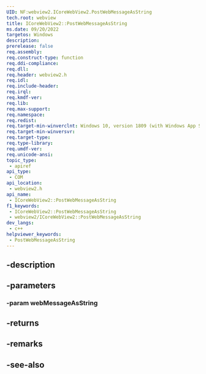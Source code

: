 ```yaml
---
UID: NF:webview2.ICoreWebView2.PostWebMessageAsString
tech.root: webview
title: ICoreWebView2::PostWebMessageAsString
ms.date: 09/20/2022
targetos: Windows
description: 
prerelease: false
req.assembly: 
req.construct-type: function
req.ddi-compliance: 
req.dll: 
req.header: webview2.h
req.idl: 
req.include-header: 
req.irql: 
req.kmdf-ver: 
req.lib: 
req.max-support: 
req.namespace: 
req.redist: 
req.target-min-winverclnt: Windows 10, version 1809 (with Windows App SDK 1.1 or later)
req.target-min-winversvr: 
req.target-type: 
req.type-library: 
req.umdf-ver: 
req.unicode-ansi: 
topic_type:
 - apiref
api_type:
 - COM
api_location:
 - webview2.h
api_name:
 - ICoreWebView2::PostWebMessageAsString
f1_keywords:
 - ICoreWebView2::PostWebMessageAsString
 - webview2/ICoreWebView2::PostWebMessageAsString
dev_langs:
 - c++
helpviewer_keywords:
 - PostWebMessageAsString
---
```


## -description

## -parameters

### -param webMessageAsString

## -returns

## -remarks

## -see-also

